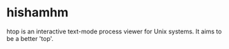 # hishamhm
htop is an interactive text-mode process viewer for Unix systems. It aims to be a better 'top'.
